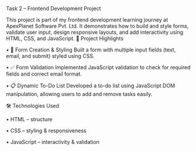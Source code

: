 Task 2 – Frontend Development Project

This project is part of my frontend development learning journey at ApexPlanet Software Pvt. Ltd. It demonstrates how to build and style forms, validate user input, design responsive layouts, and add interactivity using HTML, CSS, and JavaScript.
📌 Project Highlights

• 📝 Form Creation & Styling
 Built a form with multiple input fields (text, email, and submit) styled using CSS.

• ✅ Form Validation
Implemented JavaScript validation to check for required fields and correct email format.

• 📋 Dynamic To-Do List
Developed a to-do list using JavaScript DOM manipulation, allowing users to add and remove tasks easily.

🛠️ Technologies Used

• HTML – structure

• CSS – styling & responsiveness

• JavaScript  – interactivity & validation
